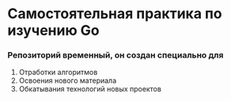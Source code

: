 <h1>Самостоятельная практика по изучению Go</h1>
<h3>Репозиторий временный, он создан специально для</h3>
<ol>
    <li>Отработки алгоритмов</li>
    <li>Освоения нового материала</li>
    <li>Обкатывания технологий новых проектов</li>
</ol>